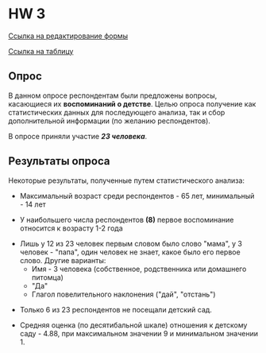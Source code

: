 # HW 3

[Ссылка на редактирование формы](https://docs.google.com/forms/d/1kv6Z8fa3nTpWLvQnbExTUcRbiRSTCJy8DVDylOvanqY/edit?usp=sharing)

[Ссылка на таблицу](https://docs.google.com/spreadsheets/d/1YIV-wl3ppTjhSSwoCh0oxX70LM40U36S04u1h7MEwcc/edit#gid=1820880799)
## Опрос

В данном опросе респондентам были предложены вопросы, касающиеся их **воспоминаний о детстве**. Целью опроса получение как статистических данных для последующего анализа, так и сбор дополнительной информации (по желанию респондентов).

В опросе приняли участие ***23 человека***.

## Результаты опроса

Некоторые результаты, полученные путем статистического анализа:
+ Максимальный возраст среди респондентов - 65 лет, минимальный - 14 лет
- У наибольшего числа респондентов **(8)** первое воспоминание относится к возрасту 1-2 года
+ Лишь у 12 из 23 человек первым словом было слово "мама", у 3 человек - "папа", один человек не знает, какое было его первое слово. Другие варианты:
    - Имя - 3 человека (собственное, родственника или домашнего питомца)
    * "Да"
    - Глагол повелительного наклонения ("дай", "отстань")
 - Только 6 из 23 респондентов не посещали детский сад.
 + Средняя оценка (по десятибальной шкале) отношения к детскому саду - 4.88, при максимальном значении 9 и минимальном значении 1.
